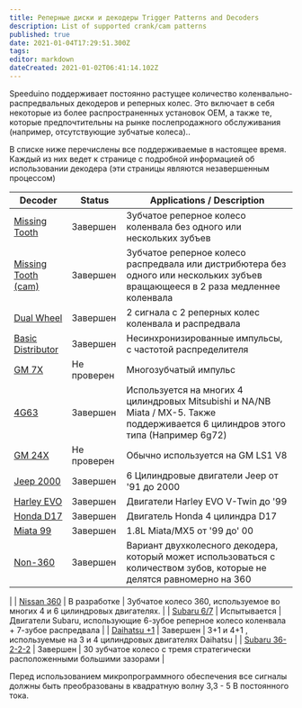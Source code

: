 ```yaml
---
title: Реперные диски и декодеры Trigger Patterns and Decoders
description: List of supported crank/cam patterns
published: true
date: 2021-01-04T17:29:51.300Z
tags: 
editor: markdown
dateCreated: 2021-01-02T06:41:14.102Z
---
```


Speeduino поддерживает постоянно растущее количество коленвально-распредвальных декодеров и реперных колес. Это включает в себя некоторые из более распространенных установок OEM, а также те, которые предпочтительны на рынке послепродажного обслуживания (например, отсутствующие зубчатые колеса)..

В списке ниже перечислены все поддерживаемые в настоящее время. Каждый из них ведет к странице с подробной информацией об использовании декодера (эти страницы являются незавершенным процессом)

| Decoder                                                 | Status           | Applications / Description                                                                                                      |
| ------------------------------------------------------- | ---------------- | ------------------------------------------------------------------------------------------------------------------------------- |
| [Missing Tooth](/decoders/Missing_Tooth "wikilink")               | Завершен         | Зубчатое реперное колесо коленвала без одного или нескольких зубъев                                                                                    |
| [Missing Tooth (cam)](/decoders/Missing_Tooth_\(cam\) "wikilink") | Завершен         | Зубчатое реперное колесо распредвала или дистрибютера без одного или нескольких зубъев вращающееся в 2 раза медленнее коленвала                                              |
| [Dual Wheel](/decoders/Dual_Wheel "wikilink")                     | Завершен         | 2 сигнала с 2 реперных колес коленвала и распредвала                                                                                  |
| [Basic Distributor](/decoders/Basic_Distributor "wikilink")       | Завершен         | Несинхронизированные импульсы, с частотой распределителя                                                           |
| [GM 7X](/decoders/GM_7X "wikilink")                               | Не проверен         | Многозубчатый импульс                                                                                                               |
| [4G63](/decoders/4G63 "wikilink")                                 | Завершен         | Используется на многих 4 цилиндровых Mitsubishi и NA/NB Miata / MX-5. Также поддерживается 6 цилиндров этого типа (Например 6g72) |
| [GM 24X](/decoders/GM_24X "wikilink")                             | Не проверен         | Обычно используется на GM LS1 V8                                                                                                      |
| [Jeep 2000](/decoders/Jeep_2000 "wikilink")                       | Завершен         | 6 Цилиндровые двигатели Jeep от '91 до 2000                                                                                     |
| [Harley EVO](/decoders/Harley_EVO "wikilink")                     | Завершен         | Двигатели Harley EVO V-Twin до '99                                                                                              |
| [Honda D17](/decoders/Honda_D17 "wikilink")                       | Завершен         | Двигатель Honda 4 цилиндра D17                                                                                                     |
| [Miata 99](/decoders/Miata_99 "wikilink")                         | Завершен         | 1.8L Miata/MX5 от '99 до' 00                                                                                                  |
| [Non-360](/decoders/Non-360 "wikilink")                           | Завершен         | Вариант двухколесного декодера, который может использоваться с количеством зубов, которые не делятся равномерно на 360
|
| [Nissan 360](/decoders/Nissan_360 "wikilink")                     | В разработке      | Зубчатое колесо 360, используемое во многих 4 и 6 цилиндровых двигателях.                                                                      |
| [Subaru 6/7](/decoders/Subaru_6/7 "wikilink")                     | Испытывается | Двигатели Subaru, использующие 6-зубое реперное колесо коленвала + 7-зубое распредвала                                                    |
| [Daihatsu +1](/decoders/Daihatsu_+1 "wikilink")                   | Завершен         | 3+1 и 4+1 , используемые на 3 и 4 цилиндровых двигателях Daihatsu                                                                  |
| [Subaru 36-2-2-2](/decoders/Subaru_36-2-2-2 "wikilink")           | Завершен         | 30 зубчатое колесо с тремя стратегически расположенными большими зазорами                                                                       |

Перед использованием микропрограммного обеспечения все сигналы должны быть преобразованы в квадратную волну 3,3 - 5 В постоянного тока.